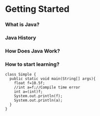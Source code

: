 # Getting Started

### What is Java?

### Java History

### How Does Java Work?

### How to start learning?

```
class Simple {  
  public static void main(String[] args){  
    float f=10.5f;  
    //int a=f;//Compile time error  
    int a=(int)f;  
    System.out.println(f);  
    System.out.println(a);  
  }
}  
```
